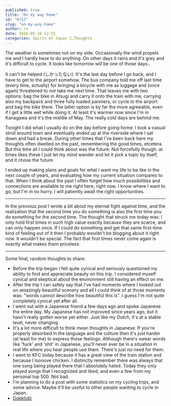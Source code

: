 ```yaml
---
published: true
title: "On my way home"
id: "6717"
slug: "on-my-way-home"
author: rv
date: 2016-05-16 12:51
categories: Spirit of Japan 3,Thoughts
---
```

The weather is sometimes not on my side. Occasionally the wind propels me and I hardly have to do anything. On other days it rains and it's grey and it's difficult to cycle. It looks like tomorrow will be one of those days..

It can't be helped (しかったない). It's the last day before I go back, and I have to get to the airport somehow. The bus company told me off last time (every time, actually) for bringing a bicycle with me as luggage and (once again) threatened to not take me next time. That leaves me with two options: bag the bike in Atsugi and carry it onto the train with me, carrying also my backpack and three fully loaded panniers, or cycle to the airport and bag the bike there. The latter option is by far the more agreeable, even if I get a little wet while doing it. At least it's warmer now since I'm in Kanagawa and it's the middle of May. The really cold days are behind me.

Tonight I did what I usually do on the day before going home: I took a casual stroll around town and eventually ended up at the riverside where I sat down and had a break. During other times that I've been back here my thoughts often dwelled on the past, remembering the good times, etcetera. But this time all I could think about was the future. Not forcefully though: at times likes these I just let my mind wander and let it pick a topic by itself, and it chose the future.

I ended up making plans and goals for what I want my life to be like in the next couple of years, and evaluating how my current situation compares to that. When I think about the past I often forget how much possibilities and connections are available to me right here, right now. I know where I want to go, but I'm in no hurry. I will patiently await the right opportunities.

<hr />

In the previous post I wrote a bit about my eternal fight against time, and the realization that the second time you do something is also the first time you do something for the second time. The thought that struck me today was: I only hold first times in such high value exactly because they are scarce, and can only happen once. If I could do something and get that same first-time kind of feeling out of it then I probably wouldn't be blogging about it right now. It wouldn't be special. The fact that first times never come again is exactly what makes them priceless.

<hr />

Some final, random thoughts to share:
<ul>
 	<li>Before the trip began I felt quite cynical and seriously questioned my ability to find and appreciate beauty on this trip. I considered myself cynical and skeptical about the environment still having an effect on me.</li>
 	<li>After the trip I can safely say that I've had moments where I looked out on amazingly beautiful scenery and all I could think of at those moments was: "words cannot describe how beautiful this is". I guess I'm not quite completely cynical yet after all.</li>
 	<li>I went out with a Japanese friend a few days ago and spoke Japanese the entire day. My Japanese has not improved since years ago, but it hasn't really gotten worse yet either. Just like my Dutch, it's at a stable level, never changing.</li>
 	<li>It's a lot more difficult to think mean thoughts in Japanese. If you're properly absorbed in the language and the culture then it's just harder (at least for me) to express those feelings. Although there's swear words like 'fuck' and 'shit' in Japanese, you'll never ever be in a situation in real life where you hear people use them. There's just no need for them.</li>
 	<li>I went to KFC today because it has a great view of the train station and because I loooove chicken. I distinctly remember there was always that one song being played there that I absolutely hated. Today they only played songs that I recognized and liked, and even a few from my personal top 500. Not bad.</li>
 	<li>I'm planning to do a post with some statistics on my cycling trips, and some advice. Maybe it'll be useful to other people wanting to cycle in Japan.</li>
 	<li><a href="https://en.wikipedia.org/wiki/Dokk%C5%8Dd%C5%8D" target="_blank">Dokkōdō</a></li>
</ul>
&nbsp;